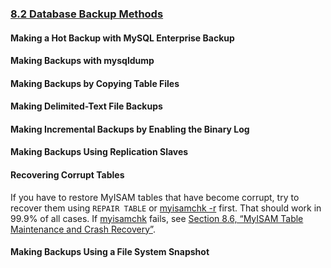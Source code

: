 ### [8.2 Database Backup Methods](http://dev.mysql.com/doc/refman/5.7/en/backup-methods.html)

#### Making a Hot Backup with MySQL Enterprise Backup

#### Making Backups with mysqldump

#### Making Backups by Copying Table Files

#### Making Delimited-Text File Backups

#### Making Incremental Backups by Enabling the Binary Log

#### Making Backups Using Replication Slaves

#### Recovering Corrupt Tables

If you have to restore MyISAM tables that have become corrupt, try to recover them using `REPAIR TABLE` or [myisamchk -r](http://dev.mysql.com/doc/refman/5.7/en/myisamchk.html) first. That should work in 99.9% of all cases. If [myisamchk](http://dev.mysql.com/doc/refman/5.7/en/myisamchk.html) fails, see [Section 8.6, “MyISAM Table Maintenance and Crash Recovery”](http://dev.mysql.com/doc/refman/5.7/en/myisam-table-maintenance.html).

#### Making Backups Using a File System Snapshot